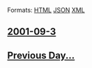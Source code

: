 
Formats: [HTML](2001/09/3/index.html)  [JSON](2001/09/3/index.json)  [XML](2001/09/3/index.xml)  

## [2001-09-3](/news/2001/09/3/index.md)

## [Previous Day...](/news/2001/09/2/index.md)

